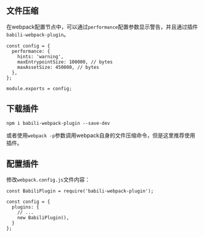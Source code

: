 ## 文件压缩

在webpack配置节点中，可以通过`performance`配置参数显示警告，并且通过插件`babili-webpack-plugin`。

```
const config = {
  performance: {
    hints: 'warning',
    maxEntrypointSize: 100000, // bytes
    maxAssetSize: 450000, // bytes
  },
};

module.exports = config;
```

## 下载插件

```
npm i babili-webpack-plugin --save-dev
```

或者使用`webpack -p`参数调用webpack自身的文件压缩命令，但是这里推荐使用插件。

## 配置插件

修改`webpack.config.js`文件内容：

```
const BabiliPlugin = require('babili-webpack-plugin');

const config = {
  plugins: {
    // ...
    new BabiliPlugin(),
  }
};
```
